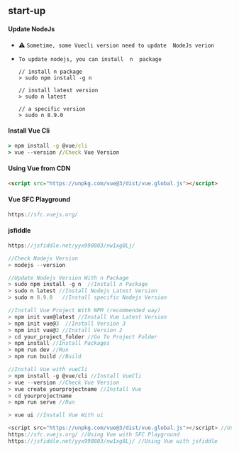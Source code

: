 ## start-up 



#### Update NodeJs 

- :warning: `Sometime, some Vuecli version need to update  NodeJs verion`

- `To update nodejs, you can install  n  package`

  ```cli
  // install n package
  > sudo npm install -g n 
  
  // install latest version
  > sudo n latest 
  
  // a specific version
  > sudo n 8.9.0  
  ```

  

#### Install Vue Cli	

```cmd
> npm install -g @vue/cli
> vue --version //Check Vue Version
```





#### Using Vue from CDN

```html
<script src="https://unpkg.com/vue@3/dist/vue.global.js"></script>
```



#### Vue SFC Playground

```js
https://sfc.vuejs.org/
```



#### jsfiddle

```js
https://jsfiddle.net/yyx990803/nw1xg8Lj/
```



```js
//Check Nodejs Version
> nodejs --version

//Update Nodejs Version With n Package
> sudo npm install -g n  //Install n Package 
> sudo n latest //Install Nodejs Latest Version
> sudo n 8.9.0   //Install specific Nodejs Version

//Install Vue Project With NPM (recommended way)
> npm init vue@latest //Install Vue Latest Version
> npm init vue@3  //Install Version 3
> npm init vue@2 //Install Version 2
> cd your_project_folder //Go To Project Folder
> npm install //Install Packages
> npm run dev //Run 
> npm run build //Build

//Install Vue with vueCli
> npm install -g @vue/cli //Install VueCli
> vue --version //Check Vue Version
> vue create yourprojectname //Install Vue 
> cd yourprojectname
> npm run serve //Run

> vue ui //Install Vue With ui

<script src="https://unpkg.com/vue@3/dist/vue.global.js"></script> //Using Vue from CDN
https://sfc.vuejs.org/ //Using Vue with SFC Playground
https://jsfiddle.net/yyx990803/nw1xg8Lj/ //Using Vue with jsfiddle
```

